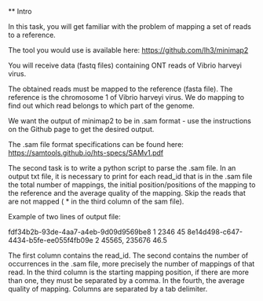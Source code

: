 ** Intro

In this task, you will get familiar with the problem of mapping a set of reads to a reference.

The tool you would use is available here: https://github.com/lh3/minimap2

You will receive data (fastq files) containing ONT reads of Vibrio harveyi virus. 

The obtained reads must be mapped to the reference (fasta file). The reference is the chromosome 1 of Vibrio harveyi virus. We do mapping to find out which read belongs to which part of the genome.

We want the output of minimap2 to be in .sam format - use the instructions on the Github page to get the desired output.

The .sam file format specifications can be found here: https://samtools.github.io/hts-specs/SAMv1.pdf

The second task is to write a python script to parse the .sam file. In an output txt file, it is necessary to print for each read_id that is in the .sam file the total number of mappings, the initial position/positions of the mapping to the reference and the average quality of the mapping.  Skip the reads that are not mapped ( * in the third column of the sam file).

Example of two lines of output file:

fdf34b2b-93de-4aa7-a4eb-9d09d9569be8	1	2346	45
8e14d498-c647-4434-b5fe-ee055f4fb09e	2	45565, 235676	46.5

The first column contains the read_id. The second contains the number of occurrences in the .sam file, more precisely the number of mappings of that read. In the third column is the starting mapping position, if there are more than one, they must be separated by a comma. In the fourth, the average quality of mapping. Columns are separated by a tab delimiter.
